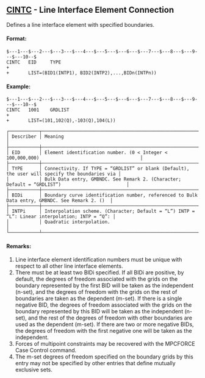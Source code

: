 ## [CINTC](https://nexus.hexagon.com/documentationcenter/bundle/MSC_Nastran_2022.4/page/Nastran_Combined_Book/qrg/bulkc1/TOC.CINTC.xhtml) - Line Interface Element Connection

Defines a line interface element with specified boundaries.

#### Format:

```nastran
$---1---$---2---$---3---$---4---$---5---$---6---$---7---$---8---$---9---$---10--$
CINTC   EID     TYPE                                                    +       
+       LIST=(BID1(INTP1), BID2(INTP2),...,BIDn(INTPn))
```

#### Example:

```nastran
$---1---$---2---$---3---$---4---$---5---$---6---$---7---$---8---$---9---$---10--$
CINTC   1001    GRDLIST                                                 +       
+       LIST=(101,102(Q),-103(Q),104(L))
```

```text
┌───────────┬────────────────────────────────────────────────────────────────────────────────────────────────┐
│ Describer │ Meaning                                                                                        │
├───────────┼────────────────────────────────────────────────────────────────────────────────────────────────┤
│ EID       │ Element identification number. (0 < Integer < 100,000,000)                                     │
├───────────┼────────────────────────────────────────────────────────────────────────────────────────────────┤
│ TYPE      │ Connectivity. If TYPE = “GRDLIST” or blank (Default), the user will specify the boundaries via │
│           │ Bulk Data entry, GMBNDC. See Remark 2. (Character; Default = “GRDLIST”)                        │
├───────────┼────────────────────────────────────────────────────────────────────────────────────────────────┤
│ BIDi      │ Boundary curve identification number, referenced to Bulk Data entry, GMBNDC. See Remark 2. ()  │
├───────────┼────────────────────────────────────────────────────────────────────────────────────────────────┤
│ INTPi     │ Interpolation scheme. (Character; Default = “L”) INTP = “L”: Linear interpolation; INTP = “Q”: │
│           │ Quadratic interpolation.                                                                       │
└───────────┴────────────────────────────────────────────────────────────────────────────────────────────────┘
```

#### Remarks:

1. Line interface element identification numbers must be unique with respect to all other line interface elements.
2. There must be at least two BIDi specified. If all BIDi are positive, by default, the degrees of freedom associated with the grids on the boundary represented by the first BID will be taken as the independent (n-set), and the degrees of freedom with the grids on the rest of boundaries are taken as the dependent (m-set). If there is a single negative BID, the degrees of freedom associated with the grids on the boundary represented by this BID will be taken as the independent (n-set), and the rest of the degrees of freedom with other boundaries are used as the dependent (m-set). If there are two or more negative BIDs, the degrees of freedom with the first negative one will be taken as the independent.
3. Forces of multipoint constraints may be recovered with the MPCFORCE Case Control command.
4. The m-set degrees of freedom specified on the boundary grids by this entry may not be specified by other entries that define mutually exclusive sets.
